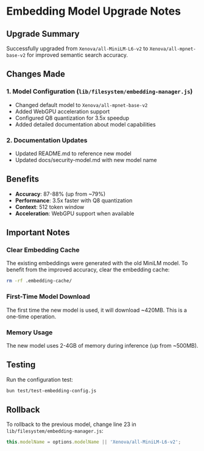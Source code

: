 # Embedding Model Upgrade Notes

## Upgrade Summary
Successfully upgraded from `Xenova/all-MiniLM-L6-v2` to `Xenova/all-mpnet-base-v2` for improved semantic search accuracy.

## Changes Made

### 1. Model Configuration (`lib/filesystem/embedding-manager.js`)
- Changed default model to `Xenova/all-mpnet-base-v2`
- Added WebGPU acceleration support
- Configured Q8 quantization for 3.5x speedup
- Added detailed documentation about model capabilities

### 2. Documentation Updates
- Updated README.md to reference new model
- Updated docs/security-model.md with new model name

## Benefits
- **Accuracy**: 87-88% (up from ~79%)
- **Performance**: 3.5x faster with Q8 quantization
- **Context**: 512 token window
- **Acceleration**: WebGPU support when available

## Important Notes

### Clear Embedding Cache
The existing embeddings were generated with the old MiniLM model. To benefit from the improved accuracy, clear the embedding cache:

```bash
rm -rf .embedding-cache/
```

### First-Time Model Download
The first time the new model is used, it will download ~420MB. This is a one-time operation.

### Memory Usage
The new model uses 2-4GB of memory during inference (up from ~500MB).

## Testing
Run the configuration test:
```bash
bun test/test-embedding-config.js
```

## Rollback
To rollback to the previous model, change line 23 in `lib/filesystem/embedding-manager.js`:
```javascript
this.modelName = options.modelName || 'Xenova/all-MiniLM-L6-v2';
```